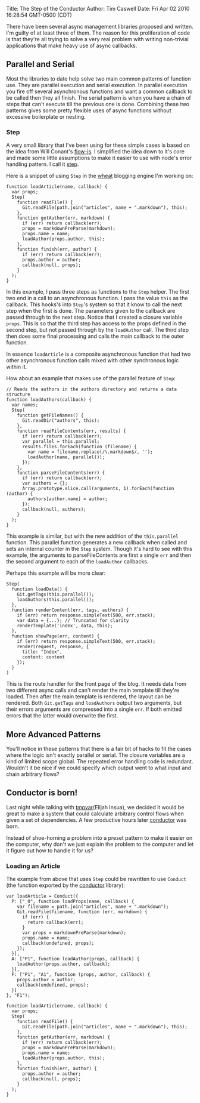 Title: The Step of the Conductor
Author: Tim Caswell
Date: Fri Apr 02 2010 16:28:54 GMT-0500 (CDT)

There have been several async management libraries proposed and written.  I'm guilty of at least three of them.  The reason for this proliferation of code is that they're all trying to solve a very real problem with writing non-trivial applications that make heavy use of async callbacks.

## Parallel and Serial

Most the libraries to date help solve two main common patterns of function use.  They are parallel execution and serial execution.  In parallel execution you fire off several asynchronous functions and want a common callback to be called then they all finish.  The serial pattern is when you have a chain of steps that can't execute till the previous one is done.  Combining these two patterns gives some pretty flexible uses of async functions without excessive boilerplate or nesting.

### Step

A very small library that I've been using for these simple cases is based on the idea from Will Conant's [flow-js][].  I simplified the idea down to it's core and made some little assumptions to make it easier to use with node's error handling pattern.  I call it [step][].  

Here is a snippet of using `Step` in the [wheat][] blogging engine I'm working on:

    function loadArticle(name, callback) {
      var props;
      Step(
        function readFile() {
          Git.readFile(path.join("articles", name + ".markdown"), this);
        },
        function getAuthor(err, markdown) {
          if (err) return callback(err);
          props = markdownPreParse(markdown);
          props.name = name;
          loadAuthor(props.author, this);
        },
        function finish(err, author) {
          if (err) return callback(err);
          props.author = author;
          callback(null, props);
        }
      );
    }

In this example, I pass three steps as functions to the `Step` helper.  The first two end in a call to an asynchronous function.  I pass the value `this` as the callback.  This hooks's into `Step`'s system so that it know to call the next step when the first is done.  The parameters given to the callback are passed through to the next step.  Notice that I created a closure variable `props`.  This is so that the third step has access to the props defined in the second step, but not passed through by the `loadAuthor` call.  The third step then does some final processing and calls the main callback to the outer function.

In essence `loadArticle` is a composite asynchronous function that had two other asynchronous function calls mixed with other synchronous logic within it.  

How about an example that makes use of the parallel feature of `Step`:

    // Reads the authors in the authors directory and returns a data structure
    function loadAuthors(callback) {
      var names;
      Step(
        function getFileNames() {
          Git.readDir("authors", this);
        },
        function readFileContents(err, results) {
          if (err) return callback(err);
          var parallel = this.parallel;
          results.files.forEach(function (filename) {
            var name = filename.replace(/\.markdown$/, '');
            loadAuthor(name, parallel());
          });
        },
        function parseFileContents(err) {
          if (err) return callback(err);
          var authors = {};
          Array.prototype.slice.call(arguments, 1).forEach(function (author) {
            authors[author.name] = author;
          });
          callback(null, authors);
        }
      );
    }

This example is similar, but with the new addition of the `this.parallel` function.  This parallel function generates a new callback when called and sets an internal counter in the `Step` system.  Though it's hard to see with this example, the arguments to parseFileContents are first a single `err` and then the second argument to each of the `loadAuthor` callbacks.

Perhaps this example will be more clear:

    Step(
      function loadData() {
        Git.getTags(this.parallel());
        loadAuthors(this.parallel());
      },
      function renderContent(err, tags, authors) {
        if (err) return response.simpleText(500, err.stack);
        var data = {...}; // Truncated for clarity
        renderTemplate('index', data, this);
      },
      function showPage(err, content) {
        if (err) return response.simpleText(500, err.stack);
        render(request, response, {
          title: "Index",
          content: content
        });  
      }
    )

This is the route handler for the front page of the blog.  It needs data from two different async calls and can't render the main template till they're loaded.  Then after the main template is rendered, the layout can be rendered.  Both `Git.getTags` and `loadAuthors` output two arguments, but their errors arguments are compressed into a single `err`.  If both emitted errors that the latter would overwrite the first.

## More Advanced Patterns

You'll notice in these patterns that there is a fair bit of hacks to fit the cases where the logic isn't exactly parallel or serial.  The closure variables are a kind of limited scope global.  The repeated error handling code is redundant.  Wouldn't it be nice if we could specify which output went to what input and chain arbitrary flows?

## Conductor is born!

Last night while talking with [tmpvar][](Elijah Insua), we decided it would be great to make a system that could calculate arbitrary control flows when given a set of dependencies.  A few productive hours later [conductor][] was born.

Instead of shoe-horning a problem into a preset pattern to make it easier on the computer, why don't we just explain the problem to the computer and let it figure out how to handle it for us?

### Loading an Article

The example from above that uses `Step` could be rewritten to use `Conduct` (the function exported by the [conductor][] library):

    var loadArticle = Conduct({
      P: ["_0", function loadProps(name, callback) {
        var filename = path.join("articles", name + ".markdown");
        Git.readFile(filename, function (err, markdown) {
          if (err) {
            return callback(err);
          }
          var props = markdownPreParse(markdown);
          props.name = name;
          callback(undefined, props);
        });
      }],
      A: ["P1", function loadAuthor(props, callback) {
        loadAuthor(props.author, callback);
      }],
      F: ["P1", "A1", function (props, author, callback) {
        props.author = author;
        callback(undefined, props);
      }]
    }, "F1");

    function loadArticle(name, callback) {
      var props;
      Step(
        function readFile() {
          Git.readFile(path.join("articles", name + ".markdown"), this);
        },
        function getAuthor(err, markdown) {
          if (err) return callback(err);
          props = markdownPreParse(markdown);
          props.name = name;
          loadAuthor(props.author, this);
        },
        function finish(err, author) {
          props.author = author;
          callback(null, props);
        }
      );
    }



[conductor]: http://github.com/creationix/conductor
[tmpvar]: http://github.com/tmpvar
[wheat]: http://github.com/creationix/wheat
[step]: http://github.com/creationix/experiments/blob/master/step.js
[flow-js]: http://github.com/willconant/flow-js